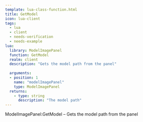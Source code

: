 ```yaml
---
template: lua-class-function.html
title: GetModel
icon: lua-client
tags:
  - lua
  - client
  - needs-verification
  - needs-example
lua:
  library: ModelImagePanel
  function: GetModel
  realm: client
  description: "Gets the model path from the panel"
  
  arguments:
  - position: 1
    name: "modelImagePanel"
    type: ModelImagePanel
  returns:
    - type: string
      description: "The model path"
---
```


<div class="lua__search__keywords">
ModelImagePanel:GetModel &#x2013; Gets the model path from the panel
</div>
